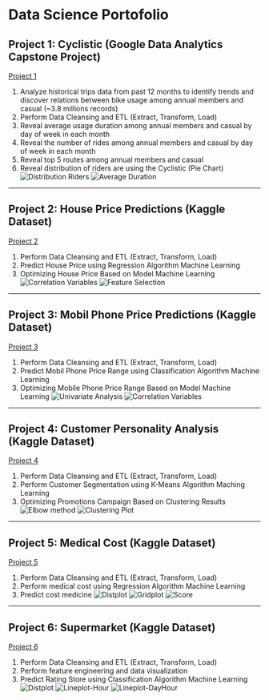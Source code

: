 # Data Science Portofolio

## Project 1: Cyclistic (Google Data Analytics Capstone Project) 
<a href="https://www.kaggle.com/hilmanman92/project-capstone-cyclistic" title="Go to Kaggle">Project 1</a>
   
1. Analyze historical trips data from past 12 months to identify trends and discover relations between bike usage among annual members and casual (~3.8 millions records)
2. Perform Data Cleansing and ETL (Extract, Transform, Load)
3. Reveal average usage duration among annual members and casual by day of week in each month
4. Reveal the number of rides among annual members and casual by day of week in each month
5. Reveal top 5 routes among annual members and casual
6. Reveal distribution of riders are using the Cyclistic (Pie Chart)
![Distribution Riders](https://github.com/hilmanman92/portofolio-project/blob/main/image/project1-distribution%20riders.png)
![Average Duration](https://github.com/hilmanman92/portofolio-project/blob/main/image/project1-average%20duration.png)

---

## Project 2: House Price Predictions (Kaggle Dataset)
<a href="https://www.kaggle.com/hilmanman92/house-price-predictions" title="Go to Kaggle">Project 2</a>

1. Perform Data Cleansing and ETL (Extract, Transform, Load)
2. Predict House Price using Regression Algorithm Machine Learning
3. Optimizing House Price Based on Model Machine Learning
![Correlation Variables](https://github.com/hilmanman92/portofolio-project/blob/main/image/project2-correlation%20variables.png)
![Feature Selection](https://github.com/hilmanman92/portofolio-project/blob/main/image/project2-feature%20selection.png)

---

## Project 3: Mobil Phone Price Predictions (Kaggle Dataset)
<a href="https://www.kaggle.com/hilmanman92/mobile-price-predictions" title="Go to Kaggle">Project 3</a>

1. Perform Data Cleansing and ETL (Extract, Transform, Load)
2. Predict Mobil Phone Price Range using Classification Algorithm Machine Learning
3. Optimizing Mobile Phone Price Range Based on Model Machine Learning
![Univariate Analysis](https://github.com/hilmanman92/portofolio-project/blob/main/image/project3-univariate%20analysis.png)
![Correlation Variables](https://github.com/hilmanman92/portofolio-project/blob/main/image/project3-correlation%20variables.png)

---

## Project 4: Customer Personality Analysis (Kaggle Dataset)
<a href="https://www.kaggle.com/hilmanman92/customer-personality-analysis-kmeans-clustering" title="Go to Kaggle">Project 4</a>

1. Perform Data Cleansing and ETL (Extract, Transform, Load)
2. Perform Customer Segmentation using K-Means Algorithm Maching Learning
3. Optimizing Promotions Campaign Based on Clustering Results
![Elbow method](https://github.com/hilmanman92/portofolio-project/blob/main/image/project4-elbow.png)
![Clustering Plot](https://github.com/hilmanman92/portofolio-project/blob/main/image/project4-clustering%20plot.png)

---

## Project 5: Medical Cost (Kaggle Dataset)
<a href="https://www.kaggle.com/code/hilmanman92/medical-cost" title="Go to Kaggle">Project 5</a>

1. Perform Data Cleansing and ETL (Extract, Transform, Load)
2. Perform medical cost using Regression Algorithm Machine Learning
3. Predict cost medicine
![Distplot](https://github.com/hilmanman92/portofolio-project/blob/main/image/project5-distplot.png)
![Gridplot](https://github.com/hilmanman92/portofolio-project/blob/main/image/project5-gridplot.png)
![Score](https://github.com/hilmanman92/portofolio-project/blob/main/image/project5-scorepredictions.png)

---

## Project 6: Supermarket (Kaggle Dataset)
<a href="https://www.kaggle.com/code/hilmanman92/supermarket-eda-predictions#Exploratory-Data-Analysis-(EDA)" title="Go to Kaggle">Project 6</a>

1. Perform Data Cleansing and ETL (Extract, Transform, Load)
2. Perform feature engineering and data visualization
3. Predict Rating Store using Classification Algorithm Machine Learning
![Distplot](https://github.com/hilmanman92/portofolio-project/blob/main/image/project6-distplot.png)
![Lineplot-Hour](https://github.com/hilmanman92/portofolio-project/blob/main/image/project6-lineplot.png)
![Lineplot-DayHour](https://github.com/hilmanman92/portofolio-project/blob/main/image/project6-lineplot2.png)
